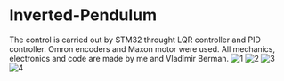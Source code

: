 # Inverted-Pendulum
The control is carried out by STM32 throught LQR controller and PID controller. Omron encoders and Maxon motor were used. All mechanics, electronics and code are made by me and Vladimir Berman.
![1](https://user-images.githubusercontent.com/115483849/232240736-2d01d2de-65f2-4b1f-a7de-43b7d3e91d39.jpg)
![2](https://user-images.githubusercontent.com/115483849/232240765-e2c0ec23-cc31-4877-9744-c4e6f6b10095.jpg)
![3](https://user-images.githubusercontent.com/115483849/232240775-e1a48c7d-3a06-4136-bd33-9ffcba2c496e.jpg)
![4](https://user-images.githubusercontent.com/115483849/232240779-66006eb9-1e0a-43db-8777-63650dd9b4c1.jpg)
